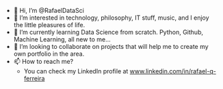 - 👋 Hi, I’m @RafaelDataSci
- 👀 I’m interested in technology, philosophy, IT stuff, music, and I enjoy the little pleasures of life.
- 🌱 I’m currently learning Data Science from scratch. Python, Github, Machine Learning, all new to me...
- 💞️ I’m looking to collaborate on projects that will help me to create my own portfolio in the area.
- 📫 How to reach me?
  - You can check my LinkedIn profile at www.linkedin.com/in/rafael-q-ferreira

<!---
RafaelDataSci/RafaelDataSci is a ✨ special ✨ repository because its `README.md` (this file) appears on your GitHub profile.
You can click the Preview link to take a look at your changes.
--->
